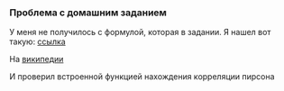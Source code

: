 ### Проблема с домашним заданием
У меня не получилось с формулой, которая  в задании. Я нашел вот такую:
[ссылка](https://wikimedia.org/api/rest_v1/media/math/render/svg/2b9c2079a3ffc1aacd36201ea0a3fb2460dc226f)


На [википедии](https://en.wikipedia.org/wiki/Pearson_correlation_coefficient)



И проверил встроенной функцией нахождения корреляции пирсона